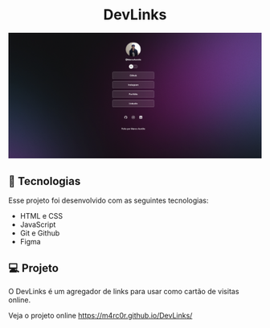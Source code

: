 <h1 align="center"> DevLinks </h1>


<p align="center">
  <img alt="License" src="./assets/post_image.png">
</p>

## 🚀 Tecnologias

Esse projeto foi desenvolvido com as seguintes tecnologias:

- HTML e CSS
- JavaScript
- Git e Github
- Figma

## 💻 Projeto

O DevLinks é um agregador de links para usar como cartão de visitas online.

Veja o projeto online https://m4rc0r.github.io/DevLinks/

